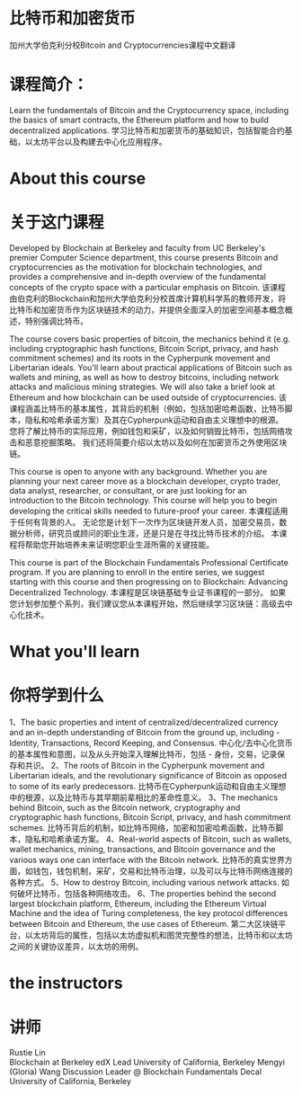 # 比特币和加密货币
加州大学伯克利分校Bitcoin and Cryptocurrencies课程中文翻译

# 课程简介：
Learn the fundamentals of Bitcoin and the Cryptocurrency space, including the basics of smart contracts, the Ethereum platform and how to build decentralized applications.
学习比特币和加密货币的基础知识，包括智能合约基础，以太坊平台以及构建去中心化应用程序。

# About this course
# 关于这门课程

Developed by Blockchain at Berkeley and faculty from UC Berkeley's premier Computer Science department, this course presents Bitcoin and cryptocurrencies as the motivation for blockchain technologies, and provides a comprehensive and in-depth overview of the fundamental concepts of the crypto space with a particular emphasis on Bitcoin. 
该课程由伯克利的Blockchain和加州大学伯克利分校首席计算机科学系的教师开发，将比特币和加密货币作为区块链技术的动力，并提供全面深入的加密空间基本概念概述，特别强调比特币。

The course covers basic properties of bitcoin, the mechanics behind it (e.g. including cryptographic hash functions, Bitcoin Script, privacy, and hash commitment schemes) and its roots in the Cypherpunk movement and Libertarian ideals. You'll learn about practical applications of Bitcoin such as wallets and mining, as well as how to destroy bitcoins, including network attacks and malicious mining strategies. We will also take a brief look at Ethereum and how blockchain can be used outside of cryptocurrencies. 
该课程涵盖比特币的基本属性，其背后的机制（例如，包括加密哈希函数，比特币脚本，隐私和哈希承诺方案）及其在Cypherpunk运动和自由主义理想中的根源。 您将了解比特币的实际应用，例如钱包和采矿，以及如何销毁比特币，包括网络攻击和恶意挖掘策略。 我们还将简要介绍以太坊以及如何在加密货币之外使用区块链。

This course is open to anyone with any background. Whether you are planning your next career move as a blockchain developer, crypto trader, data analyst, researcher, or consultant, or are just looking for an introduction to the Bitcoin technology. This course will help you to begin developing the critical skills needed to future-proof your career. 
本课程适用于任何有背景的人。 无论您是计划下一次作为区块链开发人员，加密交易员，数据分析师，研究员或顾问的职业生涯，还是只是在寻找比特币技术的介绍。 本课程将帮助您开始培养未来证明您职业生涯所需的关键技能。

This course is part of the Blockchain Fundamentals Professional Certificate program.  If you are planning to enroll in the entire series, we suggest starting with this course and then progressing on to Blockchain: Advancing Decentralized Technology.
本课程是区块链基础专业证书课程的一部分。 如果您计划参加整个系列，我们建议您从本课程开始，然后继续学习区块链：高级去中心化技术。

# What you'll learn
# 你将学到什么
1、The basic properties and intent of centralized/decentralized currency and an in-depth understanding of Bitcoin from the ground up, including - Identity, Transactions, Record Keeping, and Consensus.
中心化/去中心化货币的基本属性和意图，以及从头开始深入理解比特币，包括 - 身份，交易，记录保存和共识。
2、The roots of Bitcoin in the Cypherpunk movement and Libertarian ideals, and the revolutionary significance of Bitcoin as opposed to some of its early predecessors.
比特币在Cypherpunk运动和自由主义理想中的根源，以及比特币与其早期前辈相比的革命性意义。
3、The mechanics behind Bitcoin, such as the Bitcoin network, cryptography and cryptographic hash functions, Bitcoin Script, privacy, and hash commitment schemes.
比特币背后的机制，如比特币网络，加密和加密哈希函数，比特币脚本，隐私和哈希承诺方案。
4、Real-world aspects of Bitcoin, such as wallets, wallet mechanics, mining, transactions, and Bitcoin governance and the various ways one can interface with the Bitcoin network.
比特币的真实世界方面，如钱包，钱包机制，采矿，交易和比特币治理，以及可以与比特币网络连接的各种方式。
5、How to destroy Bitcoin, including various network attacks. 
如何破坏比特币，包括各种网络攻击。
6、The properties behind the second largest blockchain platform, Ethereum, including the Ethereum Virtual Machine and the idea of Turing completeness, the key protocol differences between Bitcoin and Ethereum, the use cases of Ethereum.
第二大区块链平台，以太坊背后的属性，包括以太坊虚拟机和图灵完整性的想法，比特币和以太坊之间的关键协议差异，以太坊的用例。

# the instructors
# 讲师
Rustie Lin  
    Blockchain at Berkeley edX Lead
    University of California, Berkeley
Mengyi (Gloria) Wang
    Discussion Leader @ Blockchain Fundamentals Decal
    University of California, Berkeley
